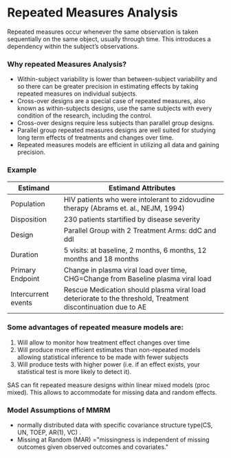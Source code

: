 # Repeated Measures Analysis
Repeated measures occur whenever the same observation is taken sequentially on the same object, usually through time. This introduces a dependency within the subject’s observations.

### Why repeated Measures Analysis?
- Within-subject variability is lower than between-subject variability and so there can be greater precision in estimating effects by taking repeated measures on individual subjects.
- Cross-over designs are a special case of repeated measures, also known as within-subjects designs, use the same subjects with every condition of the research, including the control. 
- Cross-over designs require less subjects than parallel group designs.
- Parallel group repeated measures designs are well suited for studying long term effects of treatments and changes over time. 
- Repeated measures models are efficient in utilizing all data and gaining precision.

### Example
| Estimand         | Estimand Attributes           
| ---------------- | -------------------
| Population       | HIV patients who were intolerant to zidovudine therapy (Abrams et. al., NEJM, 1994)
| Disposition      | 230 patients startified by disease severity
| Design           | Parallel Group with 2 Treatment Arms: ddC and ddl
| Duration         | 5 visits: at baseline, 2 months, 6 months, 12 months and 18 months
| Primary Endpoint | Change in plasma viral load over time, CHG=Change from Baseline plasma viral load
| Intercurrent events| Rescue Medication should plasma viral load deteriorate to the threshold, Treatment discontinuation due to AE

### Some advantages of repeated measure models are:
1. Will allow to monitor how treatment effect changes over time
2. Will produce more efficient estimates than non-repeated models allowing statistical inference to be made with fewer subjects
3. Will produce tests with higher power (i.e. if an effect exists, your statistical test is more likely to detect it).

SAS can fit repeated measure designs within linear mixed models (proc mixed). This allows to accommodate for missing data and random effects.

### Model Assumptions of MMRM
- normally distributed data with specific covariance structure type(CS, UN, TOEP, AR(1), VC) .
- Missing at Random (MAR) ="missingness is independent of missing outcomes given observed outcomes and covariates."
